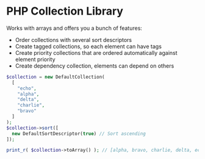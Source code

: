 # PHP Collection Library
Works with arrays and offers you a bunch of features:
- Order collections with several sort descriptors
- Create tagged collections, so each element can have tags
- Create priority collections that are ordered automatically against element priority
- Create dependency collection, elements can depend on others

````php
$collection = new DefaultCollection(
  [
    "echo",
    "alpha",
    "delta",
    "charlie",
    "bravo"
  ]
);
$collection->sort([
  new DefaultSortDescriptor(true) // Sort ascending
]);

print_r( $collection->toArray() ); // [alpha, bravo, charlie, delta, echo]
````

